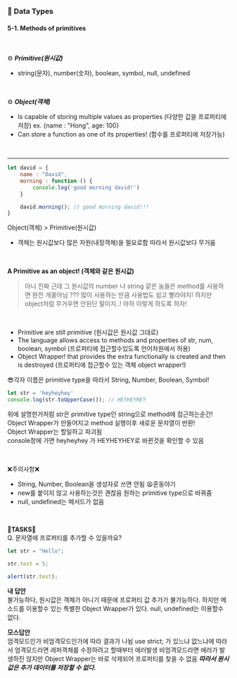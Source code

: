 ### 💾 Data Types 
#### 5-1.  Methods of primitives

<br>

⚙ _**Primitive(원시값)**_  
* string(문자), number(숫자), boolean, symbol, null, undefined  

<br>

⚙ _**Object(객체)**_
* Is capable of storing multiple values as properties  (다양한 값을 프로퍼티에 저장)
ex. {name : "Hong", age: 100}
* Can store a function as one of its properties! (함수를 프로퍼티에 저장가능)

<br>

***

```javascript
let david = {
    name : "David",
    morning : function () {
        console.log('good morning david!')
    }

    david.morning(); // good morning david!!!
}
```



Object(객체) > Primitive(원시값)
* 객체는 원시값보다 많은 자원(내장객체)을 필요로함 따라서 원시값보다 무거움

<br/>

**A Primitive as an object! (객체와 같은 원시값)**
> 아니 진짜 근데 
> 그 원시값의 number 나 string 같은 놈들은
> method를 사용하면 완전 개꿀아님 ???
> 많이 사용하는 만큼 사용법도 쉽고 빨라야지!
> 하지만 object처럼 무거우면 안된단 말이지..!
> 아하 이렇게 하도록 하자!   

<br/>

* Primitive are still primitive (원시값은 원시값 그대로)
* The language allows access to methods and properties of str, num, boolean, symbol (프로퍼티에 접근할수있도록 언어차원에서 허용)
* Object Wrapper! that provides the extra functionally is created and then is destroyed (프로퍼티에 접근할수 있는 객체 object wrapper!)

😎각자 이름은 primitive type을 따라서 String, Number, Boolean, Symbol!


```javascript
let str = 'heyheyhey'
console.log(str.toUpperCase()); // HEYHEYHEY
```


위에 설명한거처럼 str은 primitive type인 string으로 method에 접근하는순간! Object Wrapper가 만들어지고 method 실행이후 새로운 문자열이 반환!   
Object Wrapper는 할일하고 파괴됨  
 console창에 가면 heyheyhey 가 HEYHEYHEY로 바뀐것을 확인할 수 있음

 <br/>


 ❌주의사항❌
 
 * String, Number, Boolean을 생성자로 쓰면 안됨 😫혼동야기
 * new를 붙이지 않고 사용하는것은 괜찮음 원하는 primitive type으로 바꿔줌
 * null, undefined는 메서드가 없음



<br/>


🧾**TASKS**🧾   
Q. 문자열에 프로퍼티를 추가할 수 있을까요?   
```javascript
let str = "Hello";

str.test = 5;

alert(str.test);
```   

**내 답안**   
불가능하다, 원시값은 객체가 아니기 때문에 프로퍼티 값 추가가 불가능하다.
하지만 메소드를 이용할수 있는 특별한 Object Wrapper가 있다. null, undefined는 이용할수 없다.
<br/>

**모스답안**   
엄격모드인가 비엄격모드인가에 따라 결과가 나뉨
use strict; 가 있느냐 없느냐에 따라서
엄격모드라면 래퍼객체를 수정하려고 할때부터 에러발생
비엄격모드라면 에러가 발생하진 않지만 Object Wrapper는 바로 삭제되어 프로퍼티를 찾을 수 없음
_**따라서 원시값은 추가 데이터를 저장할 수 없다.**_